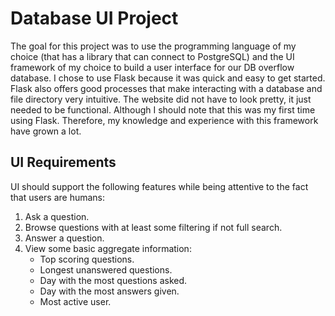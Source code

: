 # Database UI Project
The goal for this project was to use the programming language of my choice (that has a library that can connect to PostgreSQL) and the UI framework of my choice to build a user interface for our DB overflow database. I chose to use Flask because it was quick and easy to get started. Flask also offers good processes that make interacting with a database and file directory very intuitive. The website did not have to look pretty, it just needed to be functional. Although I should note that this was my first time using Flask. Therefore, my knowledge and experience with this framework have grown a lot.

## UI Requirements
UI should support the following features while being attentive to the fact that users are humans:
1. Ask a question.
2. Browse questions with at least some filtering if not full search.
3. Answer a question.
4. View some basic aggregate information:
    - Top scoring questions.
    - Longest unanswered questions.
    - Day with the most questions asked.
    - Day with the most answers given.
    - Most active user.
    
